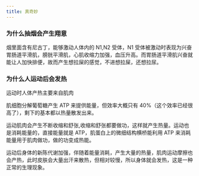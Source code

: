 ```yaml
---
title: 真奇妙
---
```


### 为什么抽烟会产生翔意

烟里面含有尼古丁，能够激动人体内的 N1,N2 受体，N1 受体被激动时表现为兴奋胃肠道平滑肌，膀胱平滑肌，心肌收缩力加强，血压升高。而胃肠道平滑肌兴奋就能让人加快排便，故而产生想拉屎的感觉，不进想拉屎，还想拉尿。

<!-- more -->

### 为什么人运动后会发热

运动时人体产热主要来自肌肉

肌细胞分解葡萄糖产生 ATP 来提供能量，但效率大概只有 40%（这个效率已经很高了），剩下的基本都以热量散发出来。

运动肌肉会产生不断收缩和舒张,收缩和舒张都要做功，这样就产生热量。运动也是消耗能量的，直接能量就是 ATP，肌蛋白上的微细结构横桥能利用 ATP 来消耗能量用于肌肉做功，做的功变成热能。

运动后身体的新陈代谢加强，伴随着能量消耗，产生大量的热量，肌肉运动摩擦也会产热，此时皮肤会大量出汗来散热，但相对较慢，所以身体就会发热，这是一种正常的生理现象。
